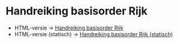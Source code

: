 # Handreiking basisorder Rijk

- HTML-versie → [Handreiking basisorder Rijk](https://logius-standaarden.github.io/ep-basisorder-rijk/)
- HTML-versie (statisch) → [Handreiking basisorder Rijk (statisch)](https://logius-standaarden.github.io/ep-basisorder-rijk/snapshot.html)
